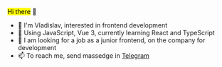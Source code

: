 <mark>Hi there</mark> 👋
- 👋 I'm Vladislav, interested in frontend development
- 👀 Using JavaScript, Vue 3, currently learning React and TypeScript
- 💞️ I am looking for a job as a junior frontend, on the company for development 
- 📫 To reach me, send massedge in <a href="https://t.me/vladislav_fatikhov">Telegram</a>
